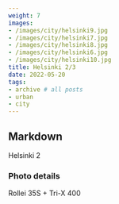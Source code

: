 ```yaml
---
weight: 7
images:
- /images/city/helsinki9.jpg
- /images/city/helsinki7.jpg
- /images/city/helsinki8.jpg
- /images/city/helsinki6.jpg
- /images/city/helsinki10.jpg
title: Helsinki 2/3
date: 2022-05-20
tags:
- archive # all posts
- urban
- city
---
```


## Markdown

Helsinki 2

### Photo details

Rollei 35S + Tri-X 400